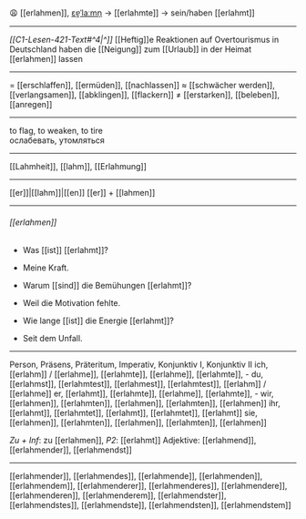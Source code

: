 😩 [[erlahmen]], [ɛɐ̯ˈlaːmn̩](https://youglish.com/pronounce/erlahmen/german) → [[erlahmte]] → sein/haben [[erlahmt]]

---
*[[C1-Lesen-421-Text#^4|^]]* [[Heftig]]e Reaktionen auf Overtourismus in Deutschland haben die [[Neigung]] zum [[Urlaub]] in der Heimat [[erlahmen]] lassen

---
= [[erschlaffen]], [[ermüden]], [[nachlassen]]
≈ [[schwächer werden]], [[verlangsamen]], [[abklingen]], [[flackern]]
≠ [[erstarken]], [[beleben]], [[anregen]]

---
to flag, to weaken, to tire  
ослабевать, утомляться

---
[[Lahmheit]], [[lahm]], [[Erlahmung]]

---
[[er]]|[[lahm]]|[[en]]
[[er]] + [[lahmen]]


---
###### [[erlahmen]]
- Was [[ist]] [[erlahmt]]?
- Meine Kraft.

- Warum [[sind]] die Bemühungen [[erlahmt]]?
- Weil die Motivation fehlte.

- Wie lange [[ist]] die Energie [[erlahmt]]?
- Seit dem Unfall.

---
Person, Präsens, Präteritum, Imperativ, Konjunktiv I, Konjunktiv II
ich, [[erlahm]] / [[erlahme]], [[erlahmte]], [[erlahme]], [[erlahmte]], -
du, [[erlahmst]], [[erlahmtest]], [[erlahmest]], [[erlahmtest]], [[erlahm]] / [[erlahme]]
er, [[erlahmt]], [[erlahmte]], [[erlahme]], [[erlahmte]], -
wir, [[erlahmen]], [[erlahmten]], [[erlahmen]], [[erlahmten]], [[erlahmen]]
ihr, [[erlahmt]], [[erlahmtet]], [[erlahmt]], [[erlahmtet]], [[erlahmt]]
sie, [[erlahmen]], [[erlahmten]], [[erlahmen]], [[erlahmten]], [[erlahmen]]

*Zu + Inf*: zu [[erlahmen]], *P2*: [[erlahmt]]
Adjektive: [[erlahmend]], [[erlahmender]], [[erlahmendst]]

---
[[erlahmender]], [[erlahmendes]], [[erlahmende]], [[erlahmenden]], [[erlahmendem]], [[erlahmenderer]], [[erlahmenderes]], [[erlahmendere]], [[erlahmenderen]], [[erlahmenderem]], [[erlahmendster]], [[erlahmendstes]], [[erlahmendste]], [[erlahmendsten]], [[erlahmendstem]]